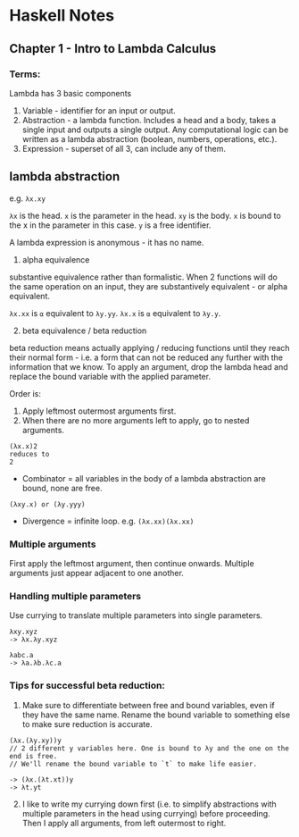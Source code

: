 # Haskell Notes

## Chapter 1 - Intro to Lambda Calculus

### Terms:

Lambda has 3 basic components

1. Variable - identifier for an input or output.
2. Abstraction - a lambda function. Includes a head and a body, takes a single input and outputs a single output. Any computational logic can be written as a lambda abstraction (boolean, numbers, operations, etc.).
3. Expression - superset of all 3, can include any of them.

## lambda abstraction
e.g. `λx.xy`

`λx` is the head. `x` is the parameter in the head.
`xy` is the body. `x` is bound to the x in the parameter in this case. `y` is a free identifier.

A lambda expression is anonymous - it has no name.

1. alpha equivalence

substantive equivalence rather than formalistic. When 2 functions will do the same operation on an input, they are substantively equivalent - or alpha equivalent.

`λx.xx` is `⍺` equivalent to `λy.yy`.
`λx.x` is `⍺` equivalent to `λy.y`.

2. beta equivalence / beta reduction

beta reduction means actually applying / reducing functions until they reach their normal form - i.e. a form that can not be reduced any further with the information that we know. To apply an argument, drop the lambda head and replace the bound variable with the applied parameter.


Order is:
1. Apply leftmost outermost arguments first.
2. When there are no more arguments left to apply, go to nested arguments.

```
(λx.x)2
reduces to
2
```

* Combinator = all variables in the body of a lambda abstraction are bound, none are free.

```
(λxy.x) or (λy.yyy)
```

* Divergence = infinite loop. e.g. `(λx.xx)(λx.xx)`

### Multiple arguments
First apply the leftmost argument, then continue onwards. 
Multiple arguments just appear adjacent to one another.

### Handling multiple parameters
Use currying to translate multiple parameters into single parameters.

```
λxy.xyz
-> λx.λy.xyz

λabc.a
-> λa.λb.λc.a
```

### Tips for successful beta reduction:

1. Make sure to differentiate between free and bound variables, even if they have the same name. Rename the bound variable to something else to make sure reduction is accurate.

```
(λx.(λy.xy))y
// 2 different y variables here. One is bound to λy and the one on the end is free.
// We'll rename the bound variable to `t` to make life easier.

-> (λx.(λt.xt))y
-> λt.yt
```

2. I like to write my currying down first (i.e. to simplify abstractions with multiple parameters in the head using currying) before proceeding. Then I apply all arguments, from left outermost to right.


